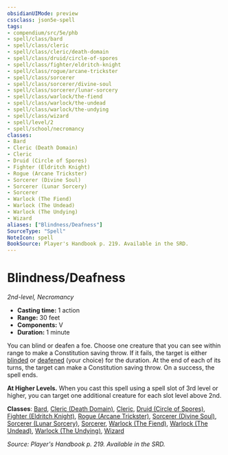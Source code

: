 ```yaml
---
obsidianUIMode: preview
cssclass: json5e-spell
tags:
- compendium/src/5e/phb
- spell/class/bard
- spell/class/cleric
- spell/class/cleric/death-domain
- spell/class/druid/circle-of-spores
- spell/class/fighter/eldritch-knight
- spell/class/rogue/arcane-trickster
- spell/class/sorcerer
- spell/class/sorcerer/divine-soul
- spell/class/sorcerer/lunar-sorcery
- spell/class/warlock/the-fiend
- spell/class/warlock/the-undead
- spell/class/warlock/the-undying
- spell/class/wizard
- spell/level/2
- spell/school/necromancy
classes:
- Bard
- Cleric (Death Domain)
- Cleric
- Druid (Circle of Spores)
- Fighter (Eldritch Knight)
- Rogue (Arcane Trickster)
- Sorcerer (Divine Soul)
- Sorcerer (Lunar Sorcery)
- Sorcerer
- Warlock (The Fiend)
- Warlock (The Undead)
- Warlock (The Undying)
- Wizard
aliases: ["Blindness/Deafness"]
SourceType: "Spell"
NoteIcon: spell
BookSource: Player's Handbook p. 219. Available in the SRD.
---
```

# Blindness/Deafness
*2nd-level, Necromancy*  

- **Casting time:** 1 action
- **Range:** 30 feet
- **Components:** V
- **Duration:** 1 minute

You can blind or deafen a foe. Choose one creature that you can see within range to make a Constitution saving throw. If it fails, the target is either [blinded](/2-Mechanics/CLI/rules/conditions.md#blinded) or [deafened](/2-Mechanics/CLI/rules/conditions.md#deafened) (your choice) for the duration. At the end of each of its turns, the target can make a Constitution saving throw. On a success, the spell ends.

**At Higher Levels.** When you cast this spell using a spell slot of 3rd level or higher, you can target one additional creature for each slot level above 2nd.

**Classes**: [Bard](/2-Mechanics/CLI/classes/bard.md), [Cleric (Death Domain)](/2-Mechanics/CLI/classes/cleric-death-domain.md), [Cleric](/2-Mechanics/CLI/classes/cleric.md), [Druid (Circle of Spores)](/2-Mechanics/CLI/classes/druid-circle-of-spores-tce.md), [Fighter (Eldritch Knight)](/2-Mechanics/CLI/classes/fighter-eldritch-knight.md), [Rogue (Arcane Trickster)](/2-Mechanics/CLI/classes/rogue-arcane-trickster.md), [Sorcerer (Divine Soul)](/2-Mechanics/CLI/classes/sorcerer-divine-soul-xge.md), [Sorcerer (Lunar Sorcery)](/2-Mechanics/CLI/classes/sorcerer-lunar-sorcery-dsotdq.md), [Sorcerer](/2-Mechanics/CLI/classes/sorcerer.md), [Warlock (The Fiend)](/2-Mechanics/CLI/classes/warlock-the-fiend.md), [Warlock (The Undead)](/2-Mechanics/CLI/classes/warlock-the-undead-vrgr.md), [Warlock (The Undying)](/2-Mechanics/CLI/classes/warlock-the-undying-scag.md), [Wizard](/2-Mechanics/CLI/classes/wizard.md)

*Source: Player's Handbook p. 219. Available in the SRD.*